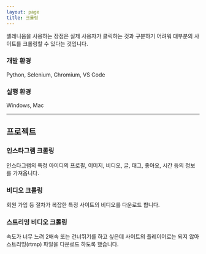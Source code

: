 ```yaml
---
layout: page
title: 크롤링
---
```


셀레니움을 사용하는 장점은 실제 사용자가 클릭하는 것과 구분하기 어려워 대부분의 사이트를 크롤링할 수 있다는 것입니다.  

### 개발 환경
Python, Selenium, Chromium, VS Code  

### 실행 환경
Windows, Mac  

---

## 프로젝트 

### 인스타그램 크롤링
인스타그램의 특정 아이디의 프로필, 이미지, 비디오, 글, 태그, 좋아요, 시간 등의 정보를 가져옵니다.  

### 비디오 크롤링
회원 가입 등 절차가 복잡한 특정 사이트의 비디오를 다운로드 합니다.  

### 스트리밍 비디오 크롤링
속도가 너무 느려 2배속 또는 건너뛰기를 하고 싶은데 사이트의 플레이어로는 되지 않아 스트리밍(rtmp) 파일을 다운로드 하도록 했습니다.  